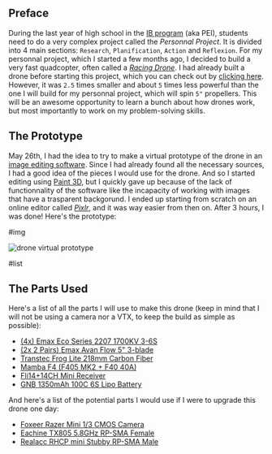 ## Preface

During the last year of high school in the [IB program](https://www.ibo.org/) (aka PEI), students need to do a very complex project called the _Personnal Project_. It is divided into 4 main sections: `Research`, `Planification`, `Action` and `Reflexion`. For my personnal project, which I started a few months ago, I decided to build a very fast quadcopter, often called a _[Racing Drone](https://www.google.com/search?q=racing+drone&safe=strict&tbm=isch)_. I had already built a drone before starting this project, which you can check out by [clicking here](../2-inch-Racing-Drone/). However, it was `2.5` times smaller and about `5` times less powerful than the one I will build for my personnal project, which will spin `5"` propellers. This will be an awesome opportunity to learn a bunch about how drones work, but most importantly to work on my problem-solving skills.

## The Prototype

May 26th, I had the idea to try to make a virtual prototype of the drone in an [image editing software](https://pixlr.com/x/). Since I had already found all the necessary sources, I had a good idea of the pieces I would use for the drone. And so I started editing using [Paint 3D](https://www.microsoft.com/en-us/p/paint-3d/9nblggh5fv99), but I quickly gave up because of the lack of functionnality of the software like the incapacity of working with images that have a trasparent backgorund. I ended up starting from scratch on an online editor called _[Pixlr](https://pixlr.com/x/)_, and it was way easier from then on. After 3 hours, I was done! Here's the prototype:

#img

![drone virtual prototype](<./Virtual-Prototype/Drone%20(3).png>)

#list

## The Parts Used

Here's a list of all the parts I will use to make this drone (keep in mind that I will not be using a camera nor a VTX, to keep the build as simple as possible):

- [(4x) Emax Eco Series 2207 1700KV 3-6S](https://www.banggood.com/4PCS-Emax-ECO-Series-2207-1700KV-3-6S-Brushless-Motor-for-RC-Drone-FPV-Racing-p-1582953.html?akmClientCountry=CA&rmmds=cart_middle_products&cur_warehouse=CN)
- [(2x 2 Pairs) Emax Avan Flow 5" 3-blade](https://www.banggood.com/2-Pairs-Emax-AVAN-Flow-5-Inch-5x4_3x3-3-blade-RC-Drone-FPV-Racing-Propeller-for-2206-2207-2306-Motor-p-1277627.html?akmClientCountry=CA&rmmds=cart_middle_products&ID=515405&cur_warehouse=CN)
- [Transtec Frog Lite 218mm Carbon Fiber](https://www.banggood.com/Frog-Race-Frog-Lite-218mm-Carbon-Fiber-4mm-Arm-X-Frame-DIY-Frame-Kit-p-1131900.html?akmClientCountry=CA&rmmds=cart_middle_products&ID=528662&cur_warehouse=CN)
- [Mamba F4 (F405 MK2 + F40 40A)](https://www.banggood.com/MAMBA-F405-MK2-Betaflight-Flight-Controller-F40-40A-3-6S-DSHOT600-FPV-Racing-Brushless-ESC-p-1345001.html?akmClientCountry=CA&rmmds=cart_middle_products&cur_warehouse=USA)
- [Fli14+14CH Mini Receiver](https://www.banggood.com/1_7g-Fli1414CH-Mini-Receiver-Compatible-Flysky-AFHDS-2A-w-RSSI-Output-for-FS-i6-FS-i10-Turnigy-I6S-p-1302715.html?akmClientCountry=CA&rmmds=cart_middle_products&cur_warehouse=CN)
- [GNB 1350mAh 100C 6S Lipo Battery](https://www.banggood.com/Gaoneng-GNB-22_2V-1350mAh-100C-6S-Lipo-Battery-XT60-Plug-for-HyperLite-Floss-2_1-Team-Edition-Drone-Frame-p-1627976.html?rmmds=search&DCC=US&currency=CAD&cur_warehouse=CN)

And here's a list of the potential parts I would use if I were to upgrade this drone one day:

- [Foxeer Razer Mini 1/3 CMOS Camera](https://www.banggood.com/Foxeer-Razer-Mini-13-CMOS-HD-5MP-2_1mm-M12-Lens-1200TVL-43169-NTSCPAL-Switchable-FPV-Camera-For-RC-Drone-p-1578759.html?akmClientCountry=CA&rmmds=cart_middle_products&ID=6269620530498522237&cur_warehouse=USA)
- [Eachine TX805 5.8GHz RP-SMA Female](https://www.banggood.com/Eachine-TX805-5_8G-40CH-25-or-200-or-600-or-800mW-FPV-Transmitter-TX-LED-Display-Support-OSD-or-Pitmode-or-Smart-Audio-p-1333984.html?rmmds=search&ID=512671&cur_warehouse=USA)
- [Realacc RHCP mini Stubby RP-SMA Male](https://www.banggood.com/Realacc-RHCP-Super-mini-AXII-Stubby-5_8GHz-1_6dBi-Antenna-For-TX-RX-Fatshark-Goggles-p-1221877.html?akmClientCountry=CA&rmmds=cart_middle_products&ID=512670&cur_warehouse=CN)
